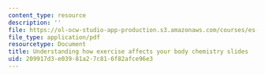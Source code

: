 ```yaml
---
content_type: resource
description: ''
file: https://ol-ocw-studio-app-production.s3.amazonaws.com/courses/es-010-chemistry-of-sports-spring-2013/209917d3e03981a27c816f82afce96e3_MITES_010S13_lec1.pdf
file_type: application/pdf
resourcetype: Document
title: Understanding how exercise affects your body chemistry slides
uid: 209917d3-e039-81a2-7c81-6f82afce96e3
---
```

